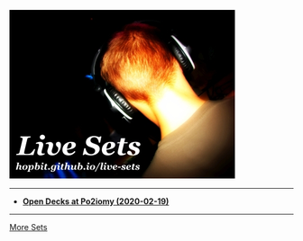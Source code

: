 ![Siwinski Live Sets](siwinski-live-sets-github-400x300.jpg)  

---

* **[Open Decks at Po2iomy (2020-02-19)](./siwinski/open-decks-po2iomy-2020-02-19.md)**

---

[More Sets](https://hopbit.github.io/DJ/)
